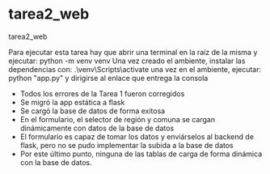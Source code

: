 # tarea2_web

tarea2_web

Para ejecutar esta tarea hay que abrir una terminal en la raíz de la misma y ejecutar:
python -m venv venv
Una vez creado el ambiente, instalar las dependencias con:
.\venv\Scripts\activate
una vez en el ambiente, ejecutar:
python "app.py"
y dirigirse al enlace que entrega la consola

- Todos los errores de la Tarea 1 fueron corregidos
- Se migró la app estática a flask
- Se cargó la base de datos de forma exitosa
- En el formulario, el selector de región y comuna se cargan dinámicamente con datos de la base de datos
- El formulario es capaz de tomar los datos y enviárselos al backend de flask, pero no se pudo implementar la subida a la base de datos
- Por este último punto, ninguna de las tablas de carga de forma dinámica con la base de datos.
